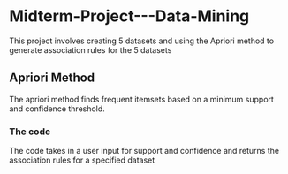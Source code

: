 # Midterm-Project---Data-Mining
This project involves creating 5 datasets and using the Apriori method to generate association rules for the 5 datasets

## Apriori Method
The apriori method finds frequent itemsets based on a minimum support and confidence threshold. 

### The code
The code takes in a user input for support and confidence and returns the association rules for a specified dataset
